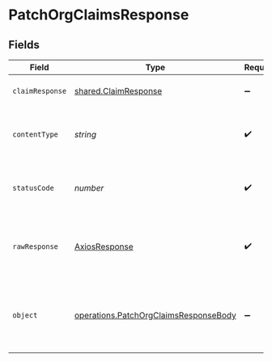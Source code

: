 # PatchOrgClaimsResponse


## Fields

| Field                                                                                                 | Type                                                                                                  | Required                                                                                              | Description                                                                                           |
| ----------------------------------------------------------------------------------------------------- | ----------------------------------------------------------------------------------------------------- | ----------------------------------------------------------------------------------------------------- | ----------------------------------------------------------------------------------------------------- |
| `claimResponse`                                                                                       | [shared.ClaimResponse](../../../sdk/models/shared/claimresponse.md)                                   | :heavy_minus_sign:                                                                                    | Claims successfully patched.                                                                          |
| `contentType`                                                                                         | *string*                                                                                              | :heavy_check_mark:                                                                                    | HTTP response content type for this operation                                                         |
| `statusCode`                                                                                          | *number*                                                                                              | :heavy_check_mark:                                                                                    | HTTP response status code for this operation                                                          |
| `rawResponse`                                                                                         | [AxiosResponse](https://axios-http.com/docs/res_schema)                                               | :heavy_check_mark:                                                                                    | Raw HTTP response; suitable for custom response parsing                                               |
| `object`                                                                                              | [operations.PatchOrgClaimsResponseBody](../../../sdk/models/operations/patchorgclaimsresponsebody.md) | :heavy_minus_sign:                                                                                    | The request is malformed (e.g, a given path parameter is invalid)<br/>                                |